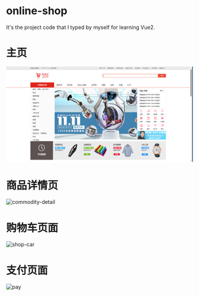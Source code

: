 # online-shop
It's the project code that I typed by myself for learning Vue2.

# 主页

![images](https://github.com/GanZhengHui/images-blog/blob/main/img-shopProject/index.jpg)

# 商品详情页

![commodity-detail](C:\Users\user\Desktop\shopProject\img\commodity-detail.jpg)

# 购物车页面

![shop-car](C:\Users\user\Desktop\shopProject\img\shop-car.jpg)

# 支付页面

![pay](C:\Users\user\Desktop\shopProject\img\pay.jpg)
